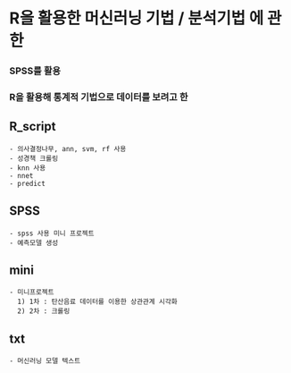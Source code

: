 # R을 활용한 머신러닝 기법 / 분석기법 에 관한 

### SPSS를 활용
### R을 활용해 통계적 기법으로 데이터를 보려고 한 


## R_script
    - 의사결정나무, ann, svm, rf 사용 
    - 성경책 크롤링
    - knn 사용
    - nnet
    - predict
    
## SPSS 
    - spss 사용 미니 프로젝트
    - 예측모델 생성

## mini
    - 미니프로젝트
      1) 1차 : 탄산음료 데이터를 이용한 상관관계 시각화
      2) 2차 : 크롤링 
      
## txt 
    - 머신러닝 모델 텍스트
